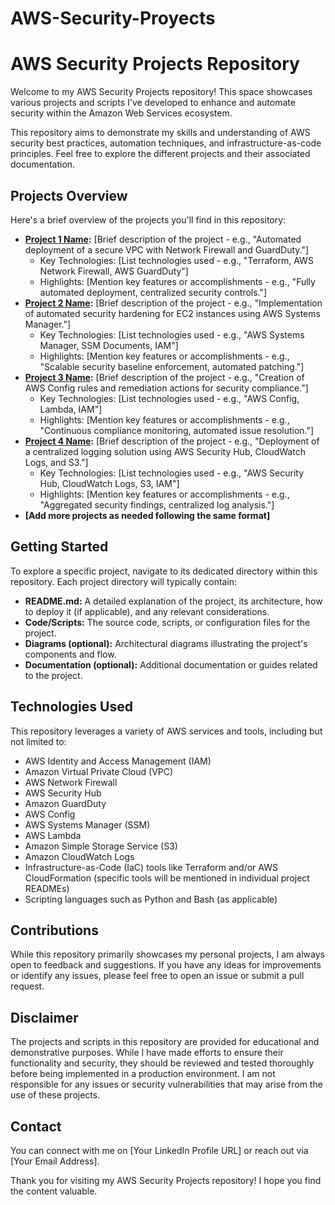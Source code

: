 # AWS-Security-Proyects

# AWS Security Projects Repository

Welcome to my AWS Security Projects repository! This space showcases various projects and scripts I've developed to enhance and automate security within the Amazon Web Services ecosystem.

This repository aims to demonstrate my skills and understanding of AWS security best practices, automation techniques, and infrastructure-as-code principles. Feel free to explore the different projects and their associated documentation.

## Projects Overview

Here's a brief overview of the projects you'll find in this repository:

* **[Project 1 Name](path/to/project1):** [Brief description of the project - e.g., "Automated deployment of a secure VPC with Network Firewall and GuardDuty."]
    * Key Technologies: [List technologies used - e.g., "Terraform, AWS Network Firewall, AWS GuardDuty"]
    * Highlights: [Mention key features or accomplishments - e.g., "Fully automated deployment, centralized security controls."]
* **[Project 2 Name](path/to/project2):** [Brief description of the project - e.g., "Implementation of automated security hardening for EC2 instances using AWS Systems Manager."]
    * Key Technologies: [List technologies used - e.g., "AWS Systems Manager, SSM Documents, IAM"]
    * Highlights: [Mention key features or accomplishments - e.g., "Scalable security baseline enforcement, automated patching."]
* **[Project 3 Name](path/to/project3):** [Brief description of the project - e.g., "Creation of AWS Config rules and remediation actions for security compliance."]
    * Key Technologies: [List technologies used - e.g., "AWS Config, Lambda, IAM"]
    * Highlights: [Mention key features or accomplishments - e.g., "Continuous compliance monitoring, automated issue resolution."]
* **[Project 4 Name](path/to/project4):** [Brief description of the project - e.g., "Deployment of a centralized logging solution using AWS Security Hub, CloudWatch Logs, and S3."]
    * Key Technologies: [List technologies used - e.g., "AWS Security Hub, CloudWatch Logs, S3, IAM"]
    * Highlights: [Mention key features or accomplishments - e.g., "Aggregated security findings, centralized log analysis."]
* **[Add more projects as needed following the same format]**

## Getting Started

To explore a specific project, navigate to its dedicated directory within this repository. Each project directory will typically contain:

* **README.md:** A detailed explanation of the project, its architecture, how to deploy it (if applicable), and any relevant considerations.
* **Code/Scripts:** The source code, scripts, or configuration files for the project.
* **Diagrams (optional):** Architectural diagrams illustrating the project's components and flow.
* **Documentation (optional):** Additional documentation or guides related to the project.

## Technologies Used

This repository leverages a variety of AWS services and tools, including but not limited to:

* AWS Identity and Access Management (IAM)
* Amazon Virtual Private Cloud (VPC)
* AWS Network Firewall
* AWS Security Hub
* Amazon GuardDuty
* AWS Config
* AWS Systems Manager (SSM)
* AWS Lambda
* Amazon Simple Storage Service (S3)
* Amazon CloudWatch Logs
* Infrastructure-as-Code (IaC) tools like Terraform and/or AWS CloudFormation (specific tools will be mentioned in individual project READMEs)
* Scripting languages such as Python and Bash (as applicable)

## Contributions

While this repository primarily showcases my personal projects, I am always open to feedback and suggestions. If you have any ideas for improvements or identify any issues, please feel free to open an issue or submit a pull request.

## Disclaimer

The projects and scripts in this repository are provided for educational and demonstrative purposes. While I have made efforts to ensure their functionality and security, they should be reviewed and tested thoroughly before being implemented in a production environment. I am not responsible for any issues or security vulnerabilities that may arise from the use of these projects.

## Contact

You can connect with me on [Your LinkedIn Profile URL] or reach out via [Your Email Address].

Thank you for visiting my AWS Security Projects repository! I hope you find the content valuable.
